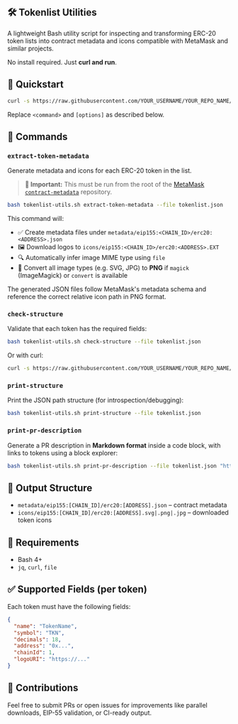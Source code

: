 ## 🛠️ Tokenlist Utilities

A lightweight Bash utility script for inspecting and transforming ERC-20 token lists into contract metadata and icons compatible with MetaMask and similar projects.

No install required. Just **curl and run**.


## 🚀 Quickstart

```bash
curl -s https://raw.githubusercontent.com/YOUR_USERNAME/YOUR_REPO_NAME/main/tokenlist-utils.sh | bash -s <command> [options]
```

Replace `<command>` and `[options]` as described below.


## 🔧 Commands

### `extract-token-metadata`

Generate metadata and icons for each ERC-20 token in the list.

> **📍 Important:** This must be run from the root of the [MetaMask `contract-metadata`](https://github.com/MetaMask/contract-metadata) repository.

```bash
bash tokenlist-utils.sh extract-token-metadata --file tokenlist.json
```

This command will:

- ✅ Create metadata files under `metadata/eip155:<CHAIN_ID>/erc20:<ADDRESS>.json`
- 🖼️ Download logos to `icons/eip155:<CHAIN_ID>/erc20:<ADDRESS>.EXT`
- 🔍 Automatically infer image MIME type using `file`
- 🧙 Convert all image types (e.g. SVG, JPG) to **PNG** if `magick` (ImageMagick) or `convert` is available

The generated JSON files follow MetaMask's metadata schema and reference the correct relative icon path in PNG format.


### `check-structure`

Validate that each token has the required fields:

```bash
bash tokenlist-utils.sh check-structure --file tokenlist.json
```

Or with curl:

```bash
curl -s https://raw.githubusercontent.com/YOUR_USERNAME/YOUR_REPO_NAME/main/tokenlist-utils.sh | bash -s check-structure --url https://example.com/tokenlist.json
```


### `print-structure`

Print the JSON path structure (for introspection/debugging):

```bash
bash tokenlist-utils.sh print-structure --file tokenlist.json
```

### `print-pr-description`

Generate a PR description in **Markdown format** inside a code block, with links to tokens using a block explorer:

```bash
bash tokenlist-utils.sh print-pr-description --file tokenlist.json "https://evm.flowscan.io" "https://example.com/tokenlist.json"
```


## 📁 Output Structure

- `metadata/eip155:[CHAIN_ID]/erc20:[ADDRESS].json` – contract metadata  
- `icons/eip155:[CHAIN_ID]/erc20:[ADDRESS].svg|.png|.jpg` – downloaded token icons


## 📝 Requirements

- Bash 4+  
- `jq`, `curl`, `file`


## ✅ Supported Fields (per token)

Each token must have the following fields:

```json
{
  "name": "TokenName",
  "symbol": "TKN",
  "decimals": 18,
  "address": "0x...",
  "chainId": 1,
  "logoURI": "https://..."
}
```


## 🤝 Contributions

Feel free to submit PRs or open issues for improvements like parallel downloads, EIP-55 validation, or CI-ready output.
